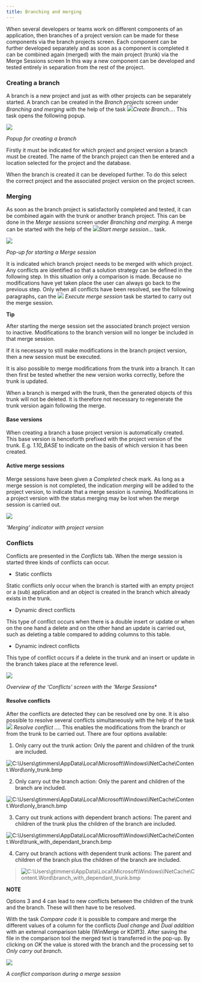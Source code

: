 ```yaml
---
title: Branching and merging
---
```


When several developers or teams work on different components of an application, then branches of a project version can be made for these components via the branch projects screen. Each component can be further developed separately and as soon as a component is completed it can be combined again (merged) with the main project (trunk) via the Merge Sessions screen In this way a new component can be developed and tested entirely in separation from the rest of the project.

### Creating a branch

A branch is a new project and just as with other projects can be separately started. A branch can be created in the *Branch projects* screen under *Branching and merging* with the help of the task ![](../assets/sf/image38.png)*Create Branch...*. This task opens the following popup.

![](../assets/sf/image39.png)

*Popup for creating a branch*

Firstly it must be indicated for which project and project version a branch must be created. The name of the branch project can then be entered and a location selected for the project and the database.

When the branch is created it can be developed further. To do this select the correct project and the associated project version on the project screen.

### Merging

As soon as the branch project is satisfactorily completed and tested, it can be combined again with the trunk or another branch project. This can be done in the *Merge sessions* screen under *Branching and merging*. A merge can be started with the help of the ![](../assets/sf/image40.png)*Start merge session…* task.

![](../assets/sf/image41.png)

*Pop-up for starting a Merge session*

It is indicated which branch project needs to be merged with which project. Any conflicts are identified so that a solution strategy can be defined in the following step. In this situation only a comparison is made. Because no modifications have yet taken place the user can always go back to the previous step. Only when all conflicts have been resolved, see the following paragraphs, can the ![](../assets/sf/image43.png) *Execute merge session* task be started to carry out the merge session.

**Tip**

After starting the merge session set the associated branch project version to inactive. Modifications to the branch version will no longer be included in that merge session.

If it is necessary to still make modifications in the branch project version, then a new session must be executed.

It is also possible to merge modifications from the trunk into a branch. It can then first be tested whether the new version works correctly, before the trunk is updated.

When a branch is merged with the trunk, then the generated objects of this trunk will not be deleted. It is therefore not necessary to regenerate the trunk version again following the merge.

#### 

#### 

#### Base versions

When creating a branch a base project version is automatically created. This base version is henceforth prefixed with the project version of the trunk. E.g. *1.10_BASE* to indicate on the basis of which version it has been created.

#### Active merge sessions

Merge sessions have been given a *Completed* check mark. As long as a merge session is not completed, the indication *merging* will be added to the project version, to indicate that a merge session is running. Modifications in a project version with the status merging may be lost when the merge session is carried out.

![](../assets/sf/image44.png)

*'Merging' indicator with project version*

### Conflicts

Conflicts are presented in the *Conflicts* tab. When the merge session is started three kinds of conflicts can occur.

- Static conflicts

Static conflicts only occur when the branch is started with an empty project or a (sub) application and an object is created in the branch which already exists in the trunk.

- Dynamic direct conflicts

This type of conflict occurs when there is a double insert or update or when on the one hand a delete and on the other hand an update is carried out, such as deleting a table compared to adding columns to this table.

- Dynamic indirect conflicts

This type of conflict occurs if a delete in the trunk and an insert or update in the branch takes place at the reference level.

![](../assets/sf/image45.png)

*Overview of the 'Conflicts' screen with the 'Merge Sessions**

#### Resolve conflicts

After the conflicts are detected they can be resolved one by one. It is also possible to resolve several conflicts simultaneously with the help of the task ![](../assets/sf/image46.png) *Resolve conflict …*. This enables the modifications from the branch or from the trunk to be carried out. There are four options available:

1.  Only carry out the trunk action: Only the parent and children of the trunk are included.

![C:\\Users\\gtimmers\\AppData\\Local\\Microsoft\\Windows\\INetCache\\Content.Word\\only_trunk.bmp](../assets/sf/image47.jpeg)

2.  Only carry out the branch action: Only the parent and children of the branch are included.

![C:\\Users\\gtimmers\\AppData\\Local\\Microsoft\\Windows\\INetCache\\Content.Word\\only_branch.bmp](../assets/sf/image48.jpeg)

3.  Carry out trunk actions with dependent branch actions: The parent and children of the trunk plus the children of the branch are included.

![C:\\Users\\gtimmers\\AppData\\Local\\Microsoft\\Windows\\INetCache\\Content.Word\\trunk_with_dependant_branch.bmp](../assets/sf/image49.jpeg)

4.  Carry out branch actions with dependent trunk actions: The parent and children of the branch plus the children of the branch are included.

> ![C:\\Users\\gtimmers\\AppData\\Local\\Microsoft\\Windows\\INetCache\\Content.Word\\branch_with_dependant_trunk.bmp](../assets/sf/image50.jpeg)

**NOTE**

Options 3 and 4 can lead to new conflicts between the children of the trunk and the branch. These will then have to be resolved.

With the task *Compare code* it is possible to compare and merge the different values of a column for the conflicts *Dual change* and *Dual addition* with an external comparison table (WinMerge or KDiff3). After saving the file in the comparison tool the merged text is transferred in the pop-up. By clicking on *OK* the value is stored with the branch and the processing set to *Only carry out branch*.

![](../assets/sf/image51.png)

*A conflict comparison during a merge session*
